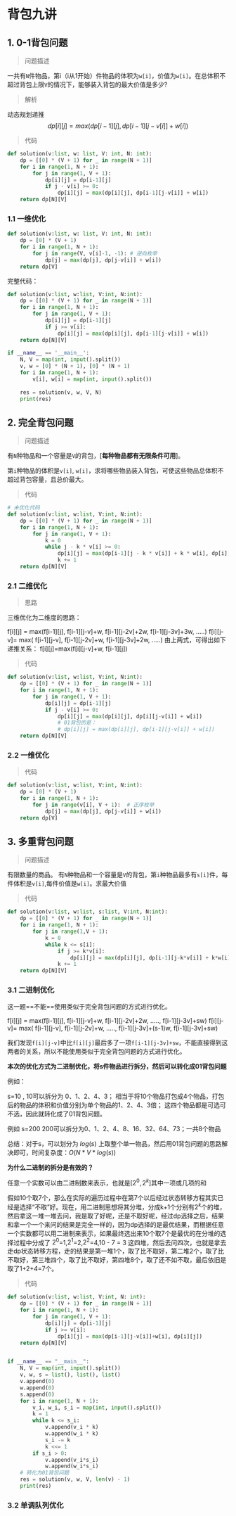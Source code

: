 # 背包九讲

## 1. 0-1背包问题

> 问题描述

一共有`N`件物品，第i（i从1开始）件物品的体积为`w[i]`，价值为`w[i]`。在总体积不超过背包上限`V`的情况下，能够装入背包的最大价值是多少?

> 解析

动态规划递推 
$$
dp[i][j] = max(dp[i-1][j], dp[i-1][j-v[i]] + w[i])
$$


> 代码

```python
def solution(v:list, w: list, V: int, N: int):
    dp = [[0] * (V + 1) for _ in range(N + 1)]
    for i in range(1, N + 1):
        for j in range(1, V + 1):
            dp[i][j] = dp[i-1][j]
        	if j - v[i] >= 0:
                dp[i][j] = max(dp[i][j], dp[i-1][j-v[i]] + w[i])
    return dp[N][V]
```

### 1.1 一维优化

```python
def solution(v:list, w: list, V: int, N: int):
    dp = [0] * (V + 1)
    for i in range(1, N + 1):
        for j in range(V, v[i]-1, -1): # 逆向枚举
            dp[j] = max(dp[j], dp[j-v[i]] + w[i])
    return dp[V]
```

完整代码：

```python
def solution(v:list, w:list, V:int, N:int):
    dp = [[0] * (V + 1) for _ in range(N + 1)]
    for i in range(1, N + 1):
        for j in range(1, V + 1):
            dp[i][j] = dp[i-1][j]
            if j >= v[i]:
                dp[i][j] = max(dp[i][j], dp[i-1][j-v[i]] + w[i])
    return dp[N][V]
    
if __name__ == '__main__':
    N, V = map(int, input().split())
    v, w = [0] * (N + 1), [0] * (N + 1)
    for i in range(1, N + 1):
        v[i], w[i] = map(int, input().split())
    
    res = solution(v, w, V, N)
    print(res)
```

## 2. 完全背包问题

> 问题描述

有`N`种物品和一个容量是`V`的背包，[**每种物品都有无限条件可用**]。

第`i`种物品的体积是`v[i]`, `w[i]`，求将哪些物品装入背包，可使这些物品总体积不超过背包容量，且总价最大。

> 代码

```python
# 未优化代码
def solution(v:list, w:list, V:int, N:int):
    dp = [[0] * (V + 1) for _ in range(N + 1)]
    for i in range(1, N + 1):
        for j in range(1, V + 1):
            k = 0
            while j - k * v[i] >= 0:
                dp[i][j] = max(dp[i-1][j - k * v[i]] + k * w[i], dp[i][j])
                k += 1
    return dp[N][V]
```

### 2.1 二维优化

> 思路

三维优化为二维度的思路：

f\[i][j] = max(f\[i-1][j],  f\[i-1][j-v]+w,  f\[i-1][j-2v]+2w, f\[i-1][j-3v]+3w,  .....)
f\[i][j-v]= max(            f\[i-1][j-v],    f\[i-1][j-2v]+w, f\[i-1][j-3v]+2w,  .....)
由上两式，可得出如下递推关系： 
                        f\[i][j]=max(f\[i][j-v]+w, f\[i-1][j]) 

> 代码

```python
def solution(v:list, w:list, V:int, N:int):
    dp = [[0] * (V + 1) for _ in range(N + 1)]
    for i in range(1, N + 1):
        for j in range(1, V + 1):
            dp[i][j] = dp[i-1][j]
            if j - v[i] >= 0:
                dp[i][j] = max(dp[i][j], dp[i][j-v[i]] + w[i])
                # 01背包的是：
                # dp[i][j] = max(dp[i][j], dp[i-1][j-v[i]] + w[i])
    return dp[N][V]
```

### 2.2 一维优化

> 代码

```python
def solution(v:list, w:list, V:int, N:int):
    dp = [0] * (V + 1)
    for i in range(1, N + 1):
        for j in range(v[i], V + 1):  # 正序枚举
            dp[j] = max(dp[j], dp[j-v[i]] + w[i])
    return dp[V]
```

## 3. 多重背包问题

> 问题描述

有限数量的商品。 有`N`种物品和一个容量是`V`的背包，第`i`种物品最多有`s[i]`件，每件体积是`v[i]`,每件价值是`w[i]`。求最大价值

> 代码

```python
def solution(v:list, w:list, s:list, V:int, N:int):
    dp = [[0] * (V + 1) for _ in range(N + 1)]
    for i in range(1, N + 1):
        for j in range(1,V + 1):
            k = 0 
            while k <= s[i]:
                if j >= k*v[i]:
                    dp[i][j] = max(dp[i][j], dp[i-1][j-k*v[i]] + k*w[i])
                k += 1
    return dp[N][V]
```

### 3.1 二进制优化

这一题==不能==使用类似于完全背包问题的方式进行优化。

f\[i][j] =  max(f\[i-1][j],  f\[i-1][j-v]+w,  f\[i-1][j-2v]+2w, ....., f\[i-1][j-3v]+sw)
f\[i][j-v]= max(           f\[i-1][j-v],    f\[i-1][j-2v]+w,  ....., f\[i-1][j-3v]+(s-1)w, f\[i-1][j-3v]+sw)

我们发现`f[i][j-v]`中比`f[i][j]`最后多了一项`f[i-1][j-3v]+sw`，不能直接得到这两者的关系，所以不能使用类似于完全背包问题的方式进行优化。

**本次的优化方式为二进制优化，将s件物品进行拆分，然后可以转化成01背包问题**

例如：

s=10 , 10可以拆分为 0、1、2、4、3；
相当于将10个物品打包成4个物品，打包后的物品的体积和价值分别为单个物品的1、2、4、3倍；
这四个物品都是可选可不选，因此就转化成了01背包问题。

例如 s=200
200可以拆分为0、1、2、4、8、16、32、64、73；一共8个物品

总结：对于s，可以划分为 $log(s)$ 上取整个单一物品，然后用01背包问题的思路解决即可，时间复杂度：$O(N*V*log(s))$

**为什么二进制的拆分是有效的？**

任意一个实数可以由二进制数来表示，也就是$[2^0,2^k]$其中一项或几项的和

假如10个取7个，那么在实际的遍历过程中在第7个以后经过状态转移方程其实已经是选择“不取”好。现在，用二进制思想将其分堆，分成k+1个分别有$2^k$个的堆，然后拿这一堆一堆去问，我是取了好呢，还是不取好呢，经过dp选择之后，结果和拿一个一个来问的结果是完全一样的，因为dp选择的是最优结果，而根据任意一个实数都可以用二进制来表示，如果最终选出来10个取7个是最优的在分堆的选择过程中分成了 $2^0$=1,$2^1$=2,$2^2$=4,10 - 7 = 3 这四堆，然后去问四次，也就是拿去走dp状态转移方程，走的结果是第一堆1个，取了比不取好，第二堆2个，取了比不取好，第三堆四个，取了比不取好，第四堆8个，取了还不如不取，最后依旧是取了1+2+4=7个。

> 代码

```python
def solution(v:list, w:list, V:int, N: int):
    dp = [[0] * (V + 1) for _ in range(N + 1)]
    for i in range(1, N + 1):
        for j in range(1, V + 1):
            dp[i][j] = dp[i-1][j]
            if j >= v[i]:
                dp[i][j] = max(dp[i-1][j-v[i]]+w[i], dp[i][j])
    return dp[N][V]


if __name__ == "__main__":
    N, V = map(int, input().split())
    v, w, s = list(), list(), list()
    v.append(0)
    w.append(0)
    s.append(0)
    for i in range(1, N + 1):
        v_i, w_i, s_i = map(int, input().split())
        k = 1
        while k <= s_i:
            v.append(v_i * k)
            w.append(w_i * k)
            s_i -= k
            k <<= 1
        if s_i > 0:
            v.append(v_i*s_i)
            w.append(w_i*s_i)
    # 转化为01背包问题
    res = solution(v, w, V, len(v) - 1)
    print(res)
```

### 3.2 单调队列优化

